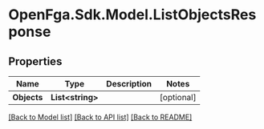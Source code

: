 # OpenFga.Sdk.Model.ListObjectsResponse

## Properties

Name | Type | Description | Notes
------------ | ------------- | ------------- | -------------
**Objects** | **List&lt;string&gt;** |  | [optional] 

[[Back to Model list]](../README.md#models) [[Back to API list]](../README.md#api-endpoints) [[Back to README]](../README.md)

